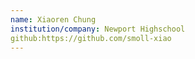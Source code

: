 ```yaml
---
name: Xiaoren Chung
institution/company: Newport Highschool
github:https://github.com/smoll-xiao
---
```

